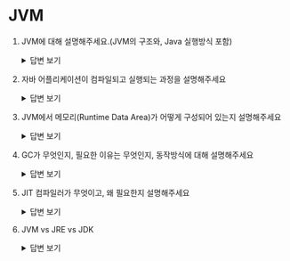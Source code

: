 # JVM

1. JVM에 대해 설명해주세요.(JVM의 구조와, Java 실행방식 포함)
    <details>
    <summary>답변 보기</summary>
    </details>

2. 자바 어플리케이션이 컴파일되고 실행되는 과정을 설명해주세요
    <details>
    <summary>답변 보기</summary>
    </details>

3. JVM에서 메모리(Runtime Data Area)가 어떻게 구성되어 있는지 설명해주세요
    <details>
    <summary>답변 보기</summary>
    </details>

4. GC가 무엇인지, 필요한 이유는 무엇인지, 동작방식에 대해 설명해주세요
    <details>
    <summary>답변 보기</summary>
    </details>
    
5. JIT 컴파일러가 무엇이고, 왜 필요한지 설명해주세요
    <details>
    <summary>답변 보기</summary>
    </details>
    
6. JVM vs JRE vs JDK
    <details>
    <summary>답변 보기</summary>
    </details>
